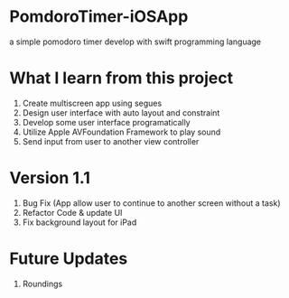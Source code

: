 # PomdoroTimer-iOSApp

a simple pomodoro timer develop with swift programming language

# What I learn from this project

1. Create multiscreen app using segues
2. Design user interface with auto layout and constraint
3. Develop some user interface programatically
4. Utilize Apple AVFoundation Framework to play sound
5. Send input from user to another view controller


# Version 1.1
1. Bug Fix (App allow user to continue to another screen without a task)
2. Refactor Code & update UI
3. Fix background layout for iPad


# Future Updates

1. Roundings

